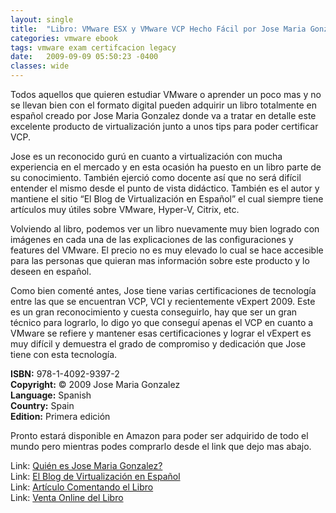 ```yaml
---
layout: single
title:  "Libro: VMware ESX y VMware VCP Hecho Fácil por Jose Maria Gonzalez"
categories: vmware ebook
tags: vmware exam certifcacion legacy
date:   2009-09-09 05:50:23 -0400
classes: wide
---
```

Todos aquellos que quieren estudiar VMware o aprender un poco mas y no se llevan bien con el formato digital pueden adquirir un libro totalmente en español creado por Jose Maria Gonzalez donde va a tratar en detalle este excelente producto de virtualización junto a unos tips para poder certificar VCP.  
  
Jose es un reconocido gurú en cuanto a virtualización con mucha experiencia en el mercado y en esta ocasión ha puesto en un libro parte de su conocimiento. También ejerció como docente así que no será difícil entender el mismo desde el punto de vista didáctico. También es el autor y mantiene el sitio “El Blog de Virtualización en Español” el cual siempre tiene artículos muy útiles sobre VMware, Hyper-V, Citrix, etc.  
  
Volviendo al libro, podemos ver un libro nuevamente muy bien logrado con imágenes en cada una de las explicaciones de las configuraciones y features del VMware. El precio no es muy elevado lo cual se hace accesible para las personas que quieran mas información sobre este producto y lo deseen en español.  

Como bien comenté antes, Jose tiene varias certificaciones de tecnología entre las que se encuentran VCP, VCI y recientemente vExpert 2009. Este es un gran reconocimiento y cuesta conseguirlo, hay que ser un gran técnico para lograrlo, lo digo yo que conseguí apenas el VCP en cuanto a VMware se refiere y mantener esas certificaciones y lograr el vExpert es muy difícil y demuestra el grado de compromiso y dedicación que Jose tiene con esta tecnología.  
  
**ISBN:** 978-1-4092-9397-2  
**Copyright:** © 2009 Jose Maria Gonzalez  
**Language:** Spanish  
**Country:** Spain  
**Edition:** Primera edición  
  
Pronto estará disponible en Amazon para poder ser adquirido de todo el mundo pero mientras podes comprarlo desde el link que dejo mas abajo.  
  
Link: [Quién es Jose Maria Gonzalez?](http://www.josemariagonzalez.es/sobremi/)  
Link: [El Blog de Virtualización en Español](http://www.josemariagonzalez.es/)  
Link: [Artículo Comentando el Libro](http://www.josemariagonzalez.es/2009/09/09/vmware-esx-vmware-vcp-hecho-facil-disponible-online/)  
Link: [Venta Online del Libro](http://www.lulu.com/content/7549779)